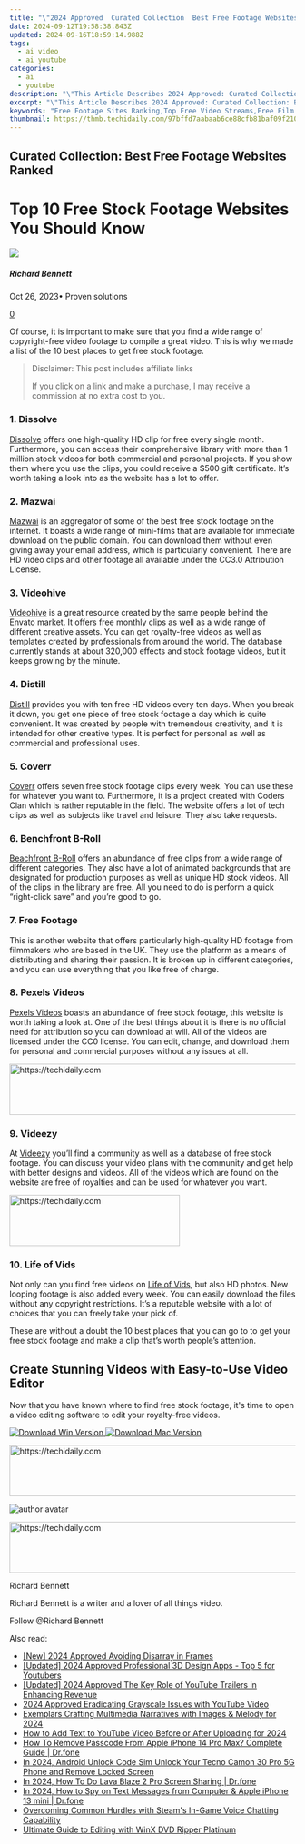 ```yaml
---
title: "\"2024 Approved  Curated Collection  Best Free Footage Websites Ranked\""
date: 2024-09-12T19:58:38.843Z
updated: 2024-09-16T18:59:14.988Z
tags:
  - ai video
  - ai youtube
categories:
  - ai
  - youtube
description: "\"This Article Describes 2024 Approved: Curated Collection: Best Free Footage Websites Ranked\""
excerpt: "\"This Article Describes 2024 Approved: Curated Collection: Best Free Footage Websites Ranked\""
keywords: "Free Footage Sites Ranking,Top Free Video Streams,Free Film Online List,Free Videography Resources,Ranked Footage Websites,Excellent Free Content Hub,Prime Free Video Archives"
thumbnail: https://thmb.techidaily.com/97bffd7aabaab6ce88cfb81baf09f210aa957590abbc17524d40c38c29898fc2.jpg
---
```


## Curated Collection: Best Free Footage Websites Ranked

# Top 10 Free Stock Footage Websites You Should Know

![](https://images.wondershare.com/filmora/article-images/richard-bennett.jpg)

##### Richard Bennett

 Oct 26, 2023• Proven solutions

[0](#commentsBoxSeoTemplate)

Of course, it is important to make sure that you find a wide range of copyright-free video footage to compile a great video. This is why we made a list of the 10 best places to get free stock footage.

>  Disclaimer: This post includes affiliate links
>
>  If you click on a link and make a purchase, I may receive a commission at no extra cost to you.
>

### 1\. Dissolve

[Dissolve](http://dissolve.com/) offers one high-quality HD clip for free every single month. Furthermore, you can access their comprehensive library with more than 1 million stock videos for both commercial and personal projects. If you show them where you use the clips, you could receive a $500 gift certificate. It’s worth taking a look into as the website has a lot to offer.

### 2\. Mazwai

[Mazwai](http://mazwai.com/) is an aggregator of some of the best free stock footage on the internet. It boasts a wide range of mini-films that are available for immediate download on the public domain. You can download them without even giving away your email address, which is particularly convenient. There are HD video clips and other footage all available under the CC3.0 Attribution License.

### 3\. Videohive

[Videohive](https://videohive.net/) is a great resource created by the same people behind the Envato market. It offers free monthly clips as well as a wide range of different creative assets. You can get royalty-free videos as well as templates created by professionals from around the world. The database currently stands at about 320,000 effects and stock footage videos, but it keeps growing by the minute.

### 4\. Distill

[Distill](http://www.wedistill.io/) provides you with ten free HD videos every ten days. When you break it down, you get one piece of free stock footage a day which is quite convenient. It was created by people with tremendous creativity, and it is intended for other creative types. It is perfect for personal as well as commercial and professional uses.

### 5\. Coverr

[Coverr](http://www.coverr.co/) offers seven free stock footage clips every week. You can use these for whatever you want to. Furthermore, it is a project created with Coders Clan which is rather reputable in the field. The website offers a lot of tech clips as well as subjects like travel and leisure. They also take requests.

### 6\. Benchfront B-Roll

[Beachfront B-Roll](http://www.beachfrontbroll.com/) offers an abundance of free clips from a wide range of different categories. They also have a lot of animated backgrounds that are designated for production purposes as well as unique HD stock videos. All of the clips in the library are free. All you need to do is perform a quick “right-click save” and you’re good to go.

### 7\. Free Footage

This is another website that offers particularly high-quality HD footage from filmmakers who are based in the UK. They use the platform as a means of distributing and sharing their passion. It is broken up in different categories, and you can use everything that you like free of charge.

### 8\. Pexels Videos

[Pexels Videos](https://videos.pexels.com/) boasts an abundance of free stock footage, this website is worth taking a look at. One of the best things about it is there is no official need for attribution so you can download at will. All of the videos are licensed under the CC0 license. You can edit, change, and download them for personal and commercial purposes without any issues at all.

<!-- affiliate ads begin -->
<a href="https://appsumo.8odi.net/c/5597632/2123749/7443" target="_top" id="2123749">
  <img src="//a.impactradius-go.com/display-ad/7443-2123749" border="0" alt="https://techidaily.com" width="728" height="90"/>
</a>
<img height="0" width="0" src="https://appsumo.8odi.net/i/5597632/2123749/7443" style="position:absolute;visibility:hidden;" border="0" />
<!-- affiliate ads end -->

### 9\. Videezy

At [Videezy](https://www.videezy.com/) you’ll find a community as well as a database of free stock footage. You can discuss your video plans with the community and get help with better designs and videos. All of the videos which are found on the website are free of royalties and can be used for whatever you want.

<!-- affiliate ads begin -->
<a href="https://aidotcom.pxf.io/c/5597632/2129042/19576" target="_top" id="2129042">
  <img src="//a.impactradius-go.com/display-ad/19576-2129042" border="0" alt="https://techidaily.com" width="300" height="90"/>
</a>
<img height="0" width="0" src="https://aidotcom.pxf.io/i/5597632/2129042/19576" style="position:absolute;visibility:hidden;" border="0" />
<!-- affiliate ads end -->

### 10\. Life of Vids

Not only can you find free videos on [Life of Vids](http://www.lifeofvids.com/), but also HD photos. New looping footage is also added every week. You can easily download the files without any copyright restrictions. It’s a reputable website with a lot of choices that you can freely take your pick of.

These are without a doubt the 10 best places that you can go to to get your free stock footage and make a clip that’s worth people’s attention.

## Create Stunning Videos with Easy-to-Use Video Editor

Now that you have known where to find free stock footage, it's time to open a video editing software to edit your royalty-free videos.

[![Download Win Version](https://images.wondershare.com/filmora/guide/download-btn-win.jpg) ](https://tools.techidaily.com/wondershare/filmora/download/) [![Download Mac Version](https://images.wondershare.com/filmora/guide/download-btn-mac.jpg) ](https://tools.techidaily.com/wondershare/filmora/download/)

<!-- affiliate ads begin -->
<a href="https://ephamedtechinc.pxf.io/c/5597632/2136620/26400" target="_top" id="2136620">
  <img src="//a.impactradius-go.com/display-ad/26400-2136620" border="0" alt="https://techidaily.com" width="728" height="90"/>
</a>
<img height="0" width="0" src="https://ephamedtechinc.pxf.io/i/5597632/2136620/26400" style="position:absolute;visibility:hidden;" border="0" />
<!-- affiliate ads end -->

![author avatar](https://images.wondershare.com/filmora/article-images/richard-bennett.jpg)

<!-- affiliate ads begin -->
<a href="https://unicoeye.pxf.io/c/5597632/2134498/18498" target="_top" id="2134498">
  <img src="//a.impactradius-go.com/display-ad/18498-2134498" border="0" alt="https://techidaily.com" width="720" height="90"/>
</a>
<img height="0" width="0" src="https://unicoeye.pxf.io/i/5597632/2134498/18498" style="position:absolute;visibility:hidden;" border="0" />
<!-- affiliate ads end -->

Richard Bennett

Richard Bennett is a writer and a lover of all things video.

Follow @Richard Bennett

<ins class="adsbygoogle"
     style="display:block"
     data-ad-format="autorelaxed"
     data-ad-client="ca-pub-7571918770474297"
     data-ad-slot="1223367746"></ins>

<ins class="adsbygoogle"
     style="display:block"
     data-ad-client="ca-pub-7571918770474297"
     data-ad-slot="8358498916"
     data-ad-format="auto"
     data-full-width-responsive="true"></ins>

<span class="atpl-alsoreadstyle">Also read:</span>
<div><ul>
<li><a href="https://fox-links.techidaily.com/new-2024-approved-avoiding-disarray-in-frames/"><u>[New] 2024 Approved Avoiding Disarray in Frames</u></a></li>
<li><a href="https://youtube-sure.techidaily.com/ed-2024-approved-professional-3d-design-apps-top-5-for-youtubers/"><u>[Updated] 2024 Approved Professional 3D Design Apps - Top 5 for Youtubers</u></a></li>
<li><a href="https://youtube-sure.techidaily.com/ed-2024-approved-the-key-role-of-youtube-trailers-in-enhancing-revenue/"><u>[Updated] 2024 Approved The Key Role of YouTube Trailers in Enhancing Revenue</u></a></li>
<li><a href="https://youtube-sure.techidaily.com/approved-eradicating-grayscale-issues-with-youtube-video/"><u>2024 Approved Eradicating Grayscale Issues with YouTube Video</u></a></li>
<li><a href="https://youtube-sure.techidaily.com/lars-crafting-multimedia-narratives-with-images-and-melody-for-2024/"><u>Exemplars Crafting Multimedia Narratives with Images & Melody for 2024</u></a></li>
<li><a href="https://youtube-sure.techidaily.com/o-add-text-to-youtube-video-before-or-after-uploading-for-2024/"><u>How to Add Text to YouTube Video Before or After Uploading for 2024</u></a></li>
<li><a href="https://iphone-unlock.techidaily.com/how-to-remove-passcode-from-apple-iphone-14-pro-max-complete-guide-drfone-by-drfone-ios/"><u>How To Remove Passcode From Apple iPhone 14 Pro Max? Complete Guide | Dr.fone</u></a></li>
<li><a href="https://sim-unlock.techidaily.com/in-2024-android-unlock-code-sim-unlock-your-tecno-camon-30-pro-5g-phone-and-remove-locked-screen-by-drfone-android/"><u>In 2024, Android Unlock Code Sim Unlock Your Tecno Camon 30 Pro 5G Phone and Remove Locked Screen</u></a></li>
<li><a href="https://screen-mirror.techidaily.com/in-2024-how-to-do-lava-blaze-2-pro-screen-sharing-drfone-by-drfone-android/"><u>In 2024, How To Do Lava Blaze 2 Pro Screen Sharing | Dr.fone</u></a></li>
<li><a href="https://ios-location-track.techidaily.com/in-2024-how-to-spy-on-text-messages-from-computer-and-apple-iphone-13-mini-drfone-by-drfone-virtual-ios/"><u>In 2024, How to Spy on Text Messages from Computer & Apple iPhone 13 mini | Dr.fone</u></a></li>
<li><a href="https://sound-issues.techidaily.com/overcoming-common-hurdles-with-steams-in-game-voice-chatting-capability/"><u>Overcoming Common Hurdles with Steam's In-Game Voice Chatting Capability</u></a></li>
<li><a href="https://techtrends.techidaily.com/ultimate-guide-to-editing-with-winx-dvd-ripper-platinum/"><u>Ultimate Guide to Editing with WinX DVD Ripper Platinum</u></a></li>
</ul></div>

